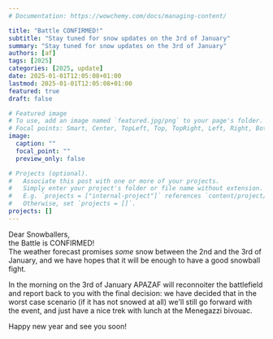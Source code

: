```yaml
---
# Documentation: https://wowchemy.com/docs/managing-content/

title: "Battle CONFIRMED!"
subtitle: "Stay tuned for snow updates on the 3rd of January"
summary: "Stay tuned for snow updates on the 3rd of January"
authors: [af]
tags: [2025]
categories: [2025, update]
date: 2025-01-01T12:05:08+01:00
lastmod: 2025-01-01T12:05:08+01:00
featured: true
draft: false

# Featured image
# To use, add an image named `featured.jpg/png` to your page's folder.
# Focal points: Smart, Center, TopLeft, Top, TopRight, Left, Right, BottomLeft, Bottom, BottomRight.
image:
  caption: ""
  focal_point: ""
  preview_only: false

# Projects (optional).
#   Associate this post with one or more of your projects.
#   Simply enter your project's folder or file name without extension.
#   E.g. `projects = ["internal-project"]` references `content/project/deep-learning/index.md`.
#   Otherwise, set `projects = []`.
projects: []
---
```


Dear Snowballers,  
the Battle is CONFIRMED!  
The weather forecast promises *some* snow between the 2nd and the 3rd of January, and we have hopes that it will be enough to have a good snowball fight.

In the morning on the 3rd of January APAZAF will reconnoiter the battlefield and report back to you with the final decision:
we have decided that in the worst case scenario (if it has not snowed at all) we'll still go forward with the event,
and just have a nice trek with lunch at the Menegazzi bivouac.

Happy new year and see you soon!
